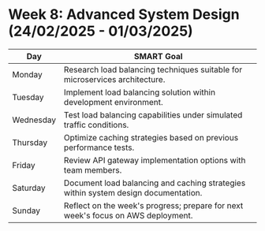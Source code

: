 # Week 8: Advanced System Design (24/02/2025 - 01/03/2025)

| Day       | SMART Goal                                                                 |
|-----------|----------------------------------------------------------------------------------|
| Monday    | Research load balancing techniques suitable for microservices architecture.| 
| Tuesday   | Implement load balancing solution within development environment.| 
| Wednesday | Test load balancing capabilities under simulated traffic conditions.| 
| Thursday  | Optimize caching strategies based on previous performance tests.| 
| Friday    | Review API gateway implementation options with team members.| 
| Saturday  | Document load balancing and caching strategies within system design documentation.| 
| Sunday    | Reflect on the week's progress; prepare for next week's focus on AWS deployment.| 
